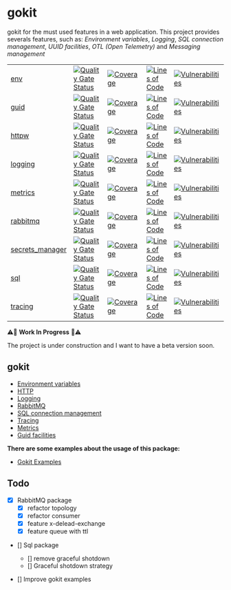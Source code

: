 # gokit

gokit for the must used features in a web application. This project provides severals features, such as: *Environment variables*, *Logging*, *SQL connection management*, *UUID facilities*, *OTL (Open Telemetry)* and *Messaging management*

|   |   |   |   |   |
|---|---|---|---|---|
| [env](https://github.com/ralvescosta/gokit/tree/main/env) | [![Quality Gate Status](https://sonarcloud.io/api/project_badges/measure?project=ralvescosta_gokit_env&metric=alert_status)](https://sonarcloud.io/summary/new_code?id=ralvescosta_gokit_env) | [![Coverage](https://sonarcloud.io/api/project_badges/measure?project=ralvescosta_gokit_env&metric=coverage)](https://sonarcloud.io/summary/new_code?id=ralvescosta_gokit_env) | [![Lines of Code](https://sonarcloud.io/api/project_badges/measure?project=ralvescosta_gokit_env&metric=ncloc)](https://sonarcloud.io/summary/new_code?id=ralvescosta_gokit_env) | [![Vulnerabilities](https://sonarcloud.io/api/project_badges/measure?project=ralvescosta_gokit_env&metric=vulnerabilities)](https://sonarcloud.io/summary/new_code?id=ralvescosta_gokit_env) | [![Bugs](https://sonarcloud.io/api/project_badges/measure?project=ralvescosta_gokit_env&metric=bugs)](https://sonarcloud.io/summary/new_code?id=ralvescosta_gokit_env) | [![Security Rating](https://sonarcloud.io/api/project_badges/measure?project=ralvescosta_gokit_env&metric=security_rating)](https://sonarcloud.io/summary/new_code?id=ralvescosta_gokit_env) |
| [guid](https://github.com/ralvescosta/gokit/tree/main/guid) | [![Quality Gate Status](https://sonarcloud.io/api/project_badges/measure?project=ralvescosta_gokit_guid&metric=alert_status)](https://sonarcloud.io/summary/new_code?id=ralvescosta_gokit_guid) | [![Coverage](https://sonarcloud.io/api/project_badges/measure?project=ralvescosta_gokit_guid&metric=coverage)](https://sonarcloud.io/summary/new_code?id=ralvescosta_gokit_guid) | [![Lines of Code](https://sonarcloud.io/api/project_badges/measure?project=ralvescosta_gokit_guid&metric=ncloc)](https://sonarcloud.io/summary/new_code?id=ralvescosta_gokit_guid) | [![Vulnerabilities](https://sonarcloud.io/api/project_badges/measure?project=ralvescosta_gokit_guid&metric=vulnerabilities)](https://sonarcloud.io/summary/new_code?id=ralvescosta_gokit_guid) | [![Bugs](https://sonarcloud.io/api/project_badges/measure?project=ralvescosta_gokit_guid&metric=bugs)](https://sonarcloud.io/summary/new_code?id=ralvescosta_gokit_guid) | [![Security Rating](https://sonarcloud.io/api/project_badges/measure?project=ralvescosta_gokit_guid&metric=security_rating)](https://sonarcloud.io/summary/new_code?id=ralvescosta_gokit_env) |
| [httpw](https://github.com/ralvescosta/gokit/tree/main/httpw) | [![Quality Gate Status](https://sonarcloud.io/api/project_badges/measure?project=ralvescosta_gokit_httpw&metric=alert_status)](https://sonarcloud.io/summary/new_code?id=ralvescosta_gokit_httpw) | [![Coverage](https://sonarcloud.io/api/project_badges/measure?project=ralvescosta_gokit_httpw&metric=coverage)](https://sonarcloud.io/summary/new_code?id=ralvescosta_gokit_httpw) | [![Lines of Code](https://sonarcloud.io/api/project_badges/measure?project=ralvescosta_gokit_httpw&metric=ncloc)](https://sonarcloud.io/summary/new_code?id=ralvescosta_gokit_httpw) | [![Vulnerabilities](https://sonarcloud.io/api/project_badges/measure?project=ralvescosta_gokit_httpw&metric=vulnerabilities)](https://sonarcloud.io/summary/new_code?id=ralvescosta_gokit_httpw) | [![Bugs](https://sonarcloud.io/api/project_badges/measure?project=ralvescosta_gokit_httpw&metric=bugs)](https://sonarcloud.io/summary/new_code?id=ralvescosta_gokit_httpw) | [![Security Rating](https://sonarcloud.io/api/project_badges/measure?project=ralvescosta_gokit_httpw&metric=security_rating)](https://sonarcloud.io/summary/new_code?id=ralvescosta_gokit_httpw) |
| [logging](https://github.com/ralvescosta/gokit/tree/main/logging) | [![Quality Gate Status](https://sonarcloud.io/api/project_badges/measure?project=ralvescosta_gokit_logging&metric=alert_status)](https://sonarcloud.io/summary/new_code?id=ralvescosta_gokit_logging) | [![Coverage](https://sonarcloud.io/api/project_badges/measure?project=ralvescosta_gokit_logging&metric=coverage)](https://sonarcloud.io/summary/new_code?id=ralvescosta_gokit_logging) | [![Lines of Code](https://sonarcloud.io/api/project_badges/measure?project=ralvescosta_gokit_logging&metric=ncloc)](https://sonarcloud.io/summary/new_code?id=ralvescosta_gokit_logging) | [![Vulnerabilities](https://sonarcloud.io/api/project_badges/measure?project=ralvescosta_gokit_logging&metric=vulnerabilities)](https://sonarcloud.io/summary/new_code?id=ralvescosta_gokit_logging) | [![Bugs](https://sonarcloud.io/api/project_badges/measure?project=ralvescosta_gokit_logging&metric=bugs)](https://sonarcloud.io/summary/new_code?id=ralvescosta_gokit_logging) | [![Security Rating](https://sonarcloud.io/api/project_badges/measure?project=ralvescosta_gokit_logging&metric=security_rating)](https://sonarcloud.io/summary/new_code?id=ralvescosta_gokit_logging) |
| [metrics](https://github.com/ralvescosta/gokit/tree/main/metrics) | [![Quality Gate Status](https://sonarcloud.io/api/project_badges/measure?project=ralvescosta_gokit_metrics&metric=alert_status)](https://sonarcloud.io/summary/new_code?id=ralvescosta_gokit_metrics) | [![Coverage](https://sonarcloud.io/api/project_badges/measure?project=ralvescosta_gokit_metrics&metric=coverage)](https://sonarcloud.io/summary/new_code?id=ralvescosta_gokit_metrics) | [![Lines of Code](https://sonarcloud.io/api/project_badges/measure?project=ralvescosta_gokit_metrics&metric=ncloc)](https://sonarcloud.io/summary/new_code?id=ralvescosta_gokit_metrics) | [![Vulnerabilities](https://sonarcloud.io/api/project_badges/measure?project=ralvescosta_gokit_metrics&metric=vulnerabilities)](https://sonarcloud.io/summary/new_code?id=ralvescosta_gokit_metrics) | [![Bugs](https://sonarcloud.io/api/project_badges/measure?project=ralvescosta_gokit_metrics&metric=bugs)](https://sonarcloud.io/summary/new_code?id=ralvescosta_gokit_metrics) | [![Security Rating](https://sonarcloud.io/api/project_badges/measure?project=ralvescosta_gokit_metrics&metric=security_rating)](https://sonarcloud.io/summary/new_code?id=ralvescosta_gokit_metrics) |
| [rabbitmq](https://github.com/ralvescosta/gokit/tree/main/rabbitmq) | [![Quality Gate Status](https://sonarcloud.io/api/project_badges/measure?project=ralvescosta_gokit_rabbitmq&metric=alert_status)](https://sonarcloud.io/summary/new_code?id=ralvescosta_gokit_rabbitmq) | [![Coverage](https://sonarcloud.io/api/project_badges/measure?project=ralvescosta_gokit_rabbitmq&metric=coverage)](https://sonarcloud.io/summary/new_code?id=ralvescosta_gokit_rabbitmq) | [![Lines of Code](https://sonarcloud.io/api/project_badges/measure?project=ralvescosta_gokit_rabbitmq&metric=ncloc)](https://sonarcloud.io/summary/new_code?id=ralvescosta_gokit_rabbitmq) | [![Vulnerabilities](https://sonarcloud.io/api/project_badges/measure?project=ralvescosta_gokit_rabbitmq&metric=vulnerabilities)](https://sonarcloud.io/summary/new_code?id=ralvescosta_gokit_rabbitmq) | [![Bugs](https://sonarcloud.io/api/project_badges/measure?project=ralvescosta_gokit_rabbitmq&metric=bugs)](https://sonarcloud.io/summary/new_code?id=ralvescosta_gokit_rabbitmq) | [![Security Rating](https://sonarcloud.io/api/project_badges/measure?project=ralvescosta_gokit_rabbitmq&metric=security_rating)](https://sonarcloud.io/summary/new_code?id=ralvescosta_gokit_rabbitmq) |
| [secrets_manager](https://github.com/ralvescosta/gokit/tree/main/secrets_manager) | [![Quality Gate Status](https://sonarcloud.io/api/project_badges/measure?project=ralvescosta_gokit_secrets_manager&metric=alert_status)](https://sonarcloud.io/summary/new_code?id=ralvescosta_gokit_secrets_manager) | [![Coverage](https://sonarcloud.io/api/project_badges/measure?project=ralvescosta_gokit_secrets_manager&metric=coverage)](https://sonarcloud.io/summary/new_code?id=ralvescosta_gokit_secrets_manager) | [![Lines of Code](https://sonarcloud.io/api/project_badges/measure?project=ralvescosta_gokit_secrets_manager&metric=ncloc)](https://sonarcloud.io/summary/new_code?id=ralvescosta_gokit_secrets_manager) | [![Vulnerabilities](https://sonarcloud.io/api/project_badges/measure?project=ralvescosta_gokit_secrets_manager&metric=vulnerabilities)](https://sonarcloud.io/summary/new_code?id=ralvescosta_gokit_secrets_manager) | [![Bugs](https://sonarcloud.io/api/project_badges/measure?project=ralvescosta_gokit_secrets_manager&metric=bugs)](https://sonarcloud.io/summary/new_code?id=ralvescosta_gokit_secrets_manager) | [![Security Rating](https://sonarcloud.io/api/project_badges/measure?project=ralvescosta_gokit_secrets_manager&metric=security_rating)](https://sonarcloud.io/summary/new_code?id=ralvescosta_gokit_secrets_manager) |
| [sql](https://github.com/ralvescosta/gokit/tree/main/sql) | [![Quality Gate Status](https://sonarcloud.io/api/project_badges/measure?project=ralvescosta_gokit_sql&metric=alert_status)](https://sonarcloud.io/summary/new_code?id=ralvescosta_gokit_sql) | [![Coverage](https://sonarcloud.io/api/project_badges/measure?project=ralvescosta_gokit_sql&metric=coverage)](https://sonarcloud.io/summary/new_code?id=ralvescosta_gokit_sql) | [![Lines of Code](https://sonarcloud.io/api/project_badges/measure?project=ralvescosta_gokit_sql&metric=ncloc)](https://sonarcloud.io/summary/new_code?id=ralvescosta_gokit_sql) | [![Vulnerabilities](https://sonarcloud.io/api/project_badges/measure?project=ralvescosta_gokit_sql&metric=vulnerabilities)](https://sonarcloud.io/summary/new_code?id=ralvescosta_gokit_sql) | [![Bugs](https://sonarcloud.io/api/project_badges/measure?project=ralvescosta_gokit_sql&metric=bugs)](https://sonarcloud.io/summary/new_code?id=ralvescosta_gokit_sql) | [![Security Rating](https://sonarcloud.io/api/project_badges/measure?project=ralvescosta_gokit_sql&metric=security_rating)](https://sonarcloud.io/summary/new_code?id=ralvescosta_gokit_sql) |
| [tracing](https://github.com/ralvescosta/gokit/tree/main/tracing) | [![Quality Gate Status](https://sonarcloud.io/api/project_badges/measure?project=ralvescosta_gokit_tracing&metric=alert_status)](https://sonarcloud.io/summary/new_code?id=ralvescosta_gokit_tracing) | [![Coverage](https://sonarcloud.io/api/project_badges/measure?project=ralvescosta_gokit_tracing&metric=coverage)](https://sonarcloud.io/summary/new_code?id=ralvescosta_gokit_tracing) | [![Lines of Code](https://sonarcloud.io/api/project_badges/measure?project=ralvescosta_gokit_tracing&metric=ncloc)](https://sonarcloud.io/summary/new_code?id=ralvescosta_gokit_tracing) | [![Vulnerabilities](https://sonarcloud.io/api/project_badges/measure?project=ralvescosta_gokit_tracing&metric=vulnerabilities)](https://sonarcloud.io/summary/new_code?id=ralvescosta_gokit_tracing) | [![Bugs](https://sonarcloud.io/api/project_badges/measure?project=ralvescosta_gokit_tracing&metric=bugs)](https://sonarcloud.io/summary/new_code?id=ralvescosta_gokit_tracing) | [![Security Rating](https://sonarcloud.io/api/project_badges/measure?project=ralvescosta_gokit_tracing&metric=security_rating)](https://sonarcloud.io/summary/new_code?id=ralvescosta_gokit_tracing) |

:warning::construction: **Work In Progress** :construction::warning:

The project is under construction and I want to have a beta version soon.

## gokit 

  - [Environment variables](https://github.com/ralvescosta/gokit/tree/main/env)
  - [HTTP](https://github.com/ralvescosta/gokit/tree/main/http)
  - [Logging](https://github.com/ralvescosta/gokit/tree/main/logging)
  - [RabbitMQ](https://github.com/ralvescosta/gokit/tree/main/rabbitmq)
  - [SQL connection management](https://github.com/ralvescosta/gokit/tree/main/sql)
  - [Tracing](https://github.com/ralvescosta/gokit/tree/main/trace)
  - [Metrics](https://github.com/ralvescosta/gokit/tree/main/metric)
  - [Guid facilities](https://github.com/ralvescosta/gokit/tree/main/guid)


**There are some examples about the usage of this package:**
  - [Gokit Examples](https://github.com/ralvescosta/gokit_examples)


## Todo

- [x] RabbitMQ package
  - [x] refactor topology
  - [x] refactor consumer
  - [x] feature x-delead-exchange
  - [x] feature queue with ttl

- [] Sql package
  - [] remove graceful shotdown
  - [] Graceful shotdown strategy

- [] Improve gokit examples